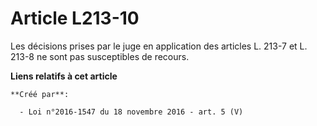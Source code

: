 # Article L213-10

Les décisions prises par le juge en application des articles L. 213-7 et L. 213-8 ne sont pas susceptibles de recours.

**Liens relatifs à cet article**

	**Créé par**:

	  - Loi n°2016-1547 du 18 novembre 2016 - art. 5 (V)
